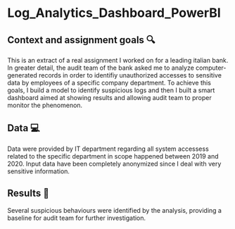 # Log_Analytics_Dashboard_PowerBI

## Context and assignment goals 🔍
This is an extract of a real assignment I worked on for a leading italian bank. In greater detail, the audit team of the bank asked me to analyze computer-generated records in order to identifiy unauthorized accesses to sensitive data by employees of a specific company department. To achieve this goals, I build a model to identify suspicious logs and then I built a smart dashboard aimed at showing results and allowing audit team to proper monitor the phenomenon.

## Data 💻
Data were provided by IT department regarding all system accessess related to the specific department in scope happened between 2019 and 2020. Input data have been completely anonymized since I deal with very sensitive information. 

## Results 🎯
Several suspicious behaviours were identified by the analysis, providing a baseline for audit team for further investigation.
